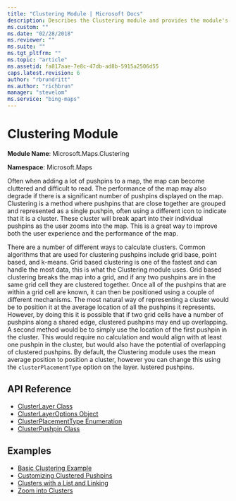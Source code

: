 ```yaml
---
title: "Clustering Module | Microsoft Docs"
description: Describes the Clustering module and provides the module's module name, namespace, API reference, and code examples.
ms.custom: ""
ms.date: "02/28/2018"
ms.reviewer: ""
ms.suite: ""
ms.tgt_pltfrm: ""
ms.topic: "article"
ms.assetid: fa817aae-7e8c-47db-ad8b-5915a2506d55
caps.latest.revision: 6
author: "rbrundritt"
ms.author: "richbrun"
manager: "stevelom"
ms.service: "bing-maps"
---
```


# Clustering Module

**Module Name**: Microsoft.Maps.Clustering

**Namespace**: Microsoft.Maps 

Often when adding a lot of pushpins to a map, the map can become cluttered and difficult to read. The performance of the map may also degrade if there is a significant number of pushpins displayed on the map. Clustering is a method where pushpins that are close together are grouped and represented as a single pushpin, often using a different icon to indicate that it is a cluster. These cluster will break apart into their individual pushpins as the user zooms into the map. This is a great way to improve both the user experience and the performance of the map.
 
There are a number of different ways to calculate clusters. Common algorithms that are used for clustering pushpins include grid base, point based, and k-means. Grid based clustering is one of the fastest and can handle the most data, this is what the Clustering module uses. Grid based clustering breaks the map into a grid, and if any two pushpins are in the same grid cell they are clustered together. Once all of the pushpins that are within a grid cell are known, it can then be positioned using a couple of different mechanisms. The most natural way of representing a cluster would be to position it at the average location of all the pushpins it represents. However, by doing this it is possible that if two grid cells have a number of pushpins along a shared edge, clustered pushpins may end up overlapping. A second method would be to simply use the location of the first pushpin in the cluster. This would require no calculation and would align with at least one pushpin in the cluster, but would also have the potential of overlapping of clustered pushpins. By default, the Clustering module uses the mean average position to position a cluster, however you can change this using the `clusterPlacementType` option on the layer.
lustered pushpins.

## API Reference

  * [ClusterLayer Class](clusterlayer-class.md)
  * [ClusterLayerOptions Object](clusterlayeroptions-object.md)
  * [ClusterPlacementType Enumeration](clusterplacementtype-enumeration.md)
  * [ClusterPushpin Class](clusterpushpin-class.md)

## Examples

  * [Basic Clustering Example](../../map-control-concepts/clustering-module-examples/basic-clustering-example.md)
  * [Customizing Clustered Pushpins](../../map-control-concepts/clustering-module-examples/customizing-clustered-pushpins.md)
  * [Clusters with a List and Linking](../../map-control-concepts/clustering-module-examples/clusters-with-a-list-and-linking.md)
  * [Zoom into Clusters](../../map-control-concepts/clustering-module-examples/zoom-into-clusters.md)
